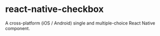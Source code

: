 # react-native-checkbox
A cross-platform (iOS / Android) single and multiple-choice React Native component.
